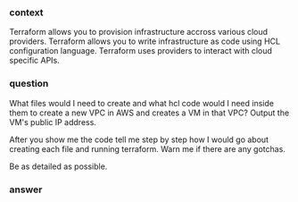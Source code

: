 ### context
Terraform allows you to provision infrastructure accross various cloud providers.
Terraform allows you to write infrastructure as code using HCL configuration language.
Terraform uses providers to interact with cloud specific APIs.

### question
What files would I need to create and what hcl code would I need inside them to create a new VPC in AWS 
and creates a VM in that VPC? Output the VM's public IP address.

After you show me the code tell me step by step how I would go about creating each file 
and running terraform. Warn me if there are any gotchas.

Be as detailed as possible.

### answer
